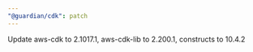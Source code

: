 ```yaml
---
"@guardian/cdk": patch
---
```


Update aws-cdk to 2.1017.1, aws-cdk-lib to 2.200.1, constructs to 10.4.2

